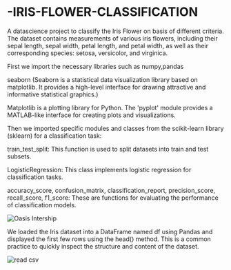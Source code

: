 # -IRIS-FLOWER-CLASSIFICATION
A datascience project to classify the Iris Flower on basis of different criteria. The dataset contains measurements of various iris flowers, including their sepal length, sepal width, petal length, and petal width, as well as their corresponding species: setosa, versicolor, and virginica.


First we import the necessary libraries such as numpy,pandas 

seaborn (Seaborn is a statistical data visualization library based on matplotlib. It provides a high-level interface for drawing attractive and informative statistical graphics.) 

Matplotlib is a plotting library for Python. The 'pyplot' module provides a MATLAB-like interface for creating plots and visualizations.

Then we imported specific modules and classes from the scikit-learn library (sklearn) for a classification task:

train_test_split: This function is used to split datasets into train and test subsets.

LogisticRegression: This class implements logistic regression for classification tasks.

accuracy_score, confusion_matrix, classification_report, precision_score, recall_score, f1_score: These are functions for evaluating the performance of classification models.

![Oasis Intership](https://github.com/shubham-dethe/-IRIS-FLOWER-CLASSIFICATION/assets/131885305/6832ed84-71c5-4448-b560-185951a595d1)

We loaded the Iris dataset into a DataFrame named df using Pandas and displayed the first few rows using the head() method. This is a common practice to quickly inspect the structure and content of the dataset.

![read csv](https://github.com/shubham-dethe/-IRIS-FLOWER-CLASSIFICATION/assets/131885305/a0e8f26d-dbcc-4a0f-ad6d-51be3f06340b)
